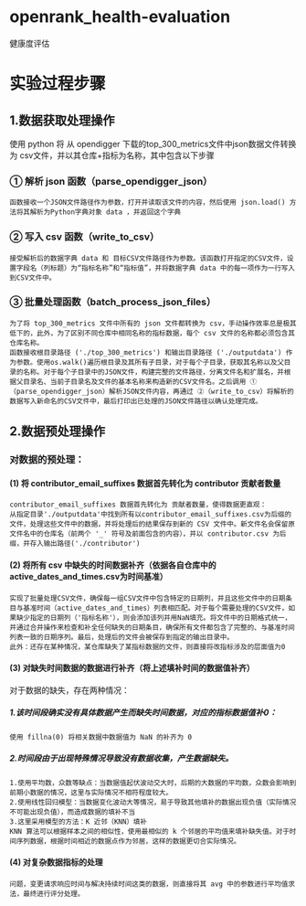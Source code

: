 # openrank_health-evaluation
健康度评估
# 实验过程步骤

## 1.数据获取处理操作
使用 python 将 从 opendigger 下载的top_300_metrics文件中json数据文件转换为 csv文件，并以其仓库+指标为名称，其中包含以下步骤

### ① 解析 json 函数（parse_opendigger_json）
	函数接收一个JSON文件路径作为参数，打开并读取该文件的内容，然后使用 json.load() 方法将其解析为Python字典对象 data ，并返回这个字典

### ② 写入 csv 函数（write_to_csv）
	接受解析后的数据字典 data 和 目标CSV文件路径作为参数。该函数打开指定的CSV文件，设置字段名（列标题）为“指标名称”和“指标值”，并将数据字典 data 中的每一项作为一行写入到CSV文件中。

### ③ 批量处理函数（batch_process_json_files）
	为了将 top_300_metrics 文件中所有的 json 文件都转换为 csv，手动操作效率总是极其低下的，此外，为了区别不同仓库中相同名称的指标数据，每个 csv 文件的名称都必须包含其仓库名称。
	函数接收根目录路径 ('./top_300_metrics') 和输出目录路径 ('./outputdata') 作为参数。使用os.walk()遍历根目录及其所有子目录，对于每个子目录，获取其名称以及父目录的名称。对于每个子目录中的JSON文件，构建完整的文件路径，分离文件名和扩展名，并根据父目录名、当前子目录名及文件的基本名称来构造新的CSV文件名。之后调用 ①（parse_opendigger_json）解析JSON文件内容，再通过 ②（write_to_csv）将解析的数据写入新命名的CSV文件中，最后打印出已处理的JSON文件路径以确认处理完成。

## 2.数据预处理操作

### 对数据的预处理：
#### (1) 将 contributor_email_suffixes 数据首先转化为 contributor 贡献者数量
	contributor_email_suffixes 数据首先转化为 贡献者数量，使得数据更直观：
	从指定目录'./outputdata'中找到所有以contributor_email_suffixes.csv为后缀的文件，处理这些文件中的数据，并将处理后的结果保存到新的 CSV 文件中。新文件名会保留原文件名中的仓库名（前两个 '_' 符号及前面包含的内容），并以 contributor.csv 为后缀，并存入输出路径('./contributor')

#### (2) 将所有 csv 中缺失的时间数据补齐（依据各自仓库中的 active_dates_and_times.csv为时间基准）
	实现了批量处理CSV文件，确保每一组CSV文件中包含特定的日期列，并且这些文件中的日期条目与基准时间（active_dates_and_times）列表相匹配。对于每个需要处理的CSV文件，如果缺少指定的日期列（'指标名称'），则会添加该列并用NaN填充。将文件中的日期格式统一，并通过合并操作来检查和补全任何缺失的日期条目，确保所有文件都包含了完整的、与基准时间列表一致的日期序列。最后，处理后的文件会被保存到指定的输出目录中。
	此外：还存在某种情况，某仓库缺失了某指标数据的文件，则直接将改指标涉及的层面值为0
#### (3) 对缺失时间数据的数据进行补齐（将上述填补时间的数据值补齐）
对于数据的缺失，存在两种情况：
##### 1.该时间段确实没有具体数据产生而缺失时间数据，对应的指标数据值补0：
	使用 fillna(0) 将相关数据中数据值为 NaN 的补齐为 0
##### 	2.时间段由于出现特殊情况导致没有数据收集，产生数据缺失。
	1.使用平均数，众数等缺点：当数据值起伏波动交大时，后期的大数据的平均数，众数会影响到前期小数据的情况，这里与实际情况不相符程度较大。
	2.使用线性回归模型：当数据变化波动大等情况，易于导致其他填补的数据出现负值（实际情况不可能出现负值），而造成数据的填补不当
	3.这里采用模型的方法：K 近邻（KNN）填补
	KNN 算法可以根据样本之间的相似性，使用最相似的 k 个邻居的平均值来填补缺失值。对于时间序列数据，根据时间相近的数据点作为邻居，这样的数据更切合实际情况。

#### (4) 对复杂数据指标的处理
	问题，变更请求响应时间与解决持续时间这类的数据，则直接将其 avg 中的参数进行平均值求法，最终进行评分处理。
